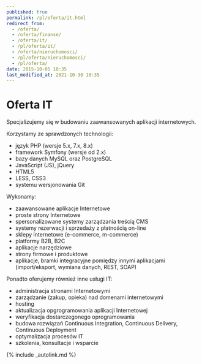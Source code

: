 ```yaml
---
published: true
permalink: /pl/oferta/it.html
redirect_from:
  - /oferta/
  - /oferta/finanse/
  - /oferta/it/
  - /pl/oferta/it/
  - /oferta/nieruchomosci/
  - /pl/oferta/nieruchomosci/
  - /pl/oferta/
date: 2015-10-05 10:35
last_modified_at: 2021-10-30 10:35
---
```


# Oferta IT

Specjalizujemy się w budowaniu zaawansowanych aplikacji internetowych.

Korzystamy ze sprawdzonych technologii:
- język PHP (wersje 5.x, 7.x, 8.x)
- framework Symfony (wersje od 2.x)
- bazy danych MySQL oraz PostgreSQL
- JavaScript (JS), jQuery
- HTML5
- LESS, CSS3
- systemu wersjonowania Git

Wykonamy:
- zaawansowane aplikacje Internetowe
- proste strony Internetowe
- spersonalizowane systemy zarządzania treścią CMS
- systemy rezerwacji i sprzedaży z płatnością on-line
- sklepy internetowe (e-commerce, m-commerce)
- platformy B2B, B2C
- aplikacje narzędziowe
- strony firmowe i produktowe
- aplikacje, bramki integracyjne pomiędzy innymi aplikacjami (import/eksport, wymiana danych, REST, SOAP)

Ponadto oferujemy również inne usługi IT:
- administracja stronami Internetowymi
- zarządzanie (zakup, opieka) nad domenami internetowymi
- hosting
- aktualizacja opgrogramowania aplikacji Internetowej
- weryfikacja dostarczegonego oprogramowania
- budowa rozwiązań Continuous Integration, Continuous Delivery, Continuous Deployment
- optymalizacja procesów IT
- szkolenia, konsultacje i wsparcie

{% include _autolink.md %}
